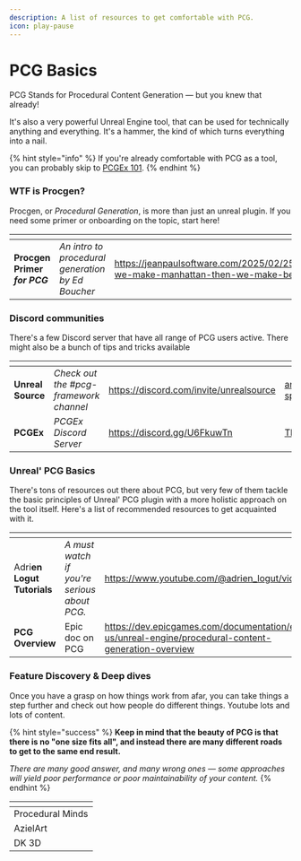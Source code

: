 ```yaml
---
description: A list of resources to get comfortable with PCG.
icon: play-pause
---
```


# PCG Basics

PCG Stands for Procedural Content Generation — but you knew that already!

It's also a very powerful Unreal Engine tool, that can be used for technically anything and everything. It's a hammer, the kind of which turns everything into a nail.&#x20;

{% hint style="info" %}
If you're already comfortable with PCG as a tool, you can probably skip to [PCGEx 101](../pcgex-101/).
{% endhint %}

### WTF is Procgen?

Procgen, or _Procedural Generation_, is more than just an unreal plugin. If you need some primer or onboarding on the topic, start here!

<table data-card-size="large" data-view="cards"><thead><tr><th></th><th></th><th data-type="content-ref"></th><th data-hidden data-card-cover data-type="files"></th></tr></thead><tbody><tr><td><strong>Procgen Primer </strong><em><strong>for PCG</strong></em></td><td><em>An intro to procedural generation by Ed Boucher</em></td><td><a href="https://jeanpaulsoftware.com/2025/02/25/first-we-make-manhattan-then-we-make-berlin/">https://jeanpaulsoftware.com/2025/02/25/first-we-make-manhattan-then-we-make-berlin/</a></td><td><a href="../../.gitbook/assets/london-feb-23.jpg">london-feb-23.jpg</a></td></tr></tbody></table>

### Discord communities

There's a few Discord server that have all range of PCG users active. There might also be a bunch of tips and tricks available

<table data-card-size="large" data-view="cards"><thead><tr><th></th><th></th><th data-type="content-ref"></th><th data-hidden data-card-cover data-type="files"></th></tr></thead><tbody><tr><td><strong>Unreal Source</strong></td><td><em>Check out the #pcg-framework channel</em></td><td><a href="https://discord.com/invite/unrealsource">https://discord.com/invite/unrealsource</a></td><td><a href="../../.gitbook/assets/announcement-splash-waves-1.png">announcement-splash-waves-1.png</a></td></tr><tr><td><strong>PCGEx</strong></td><td><em>PCGEx Discord Server</em></td><td><a href="https://discord.gg/U6FkuwTn">https://discord.gg/U6FkuwTn</a></td><td><a href="../../.gitbook/assets/Thumbnail_1080p.png">Thumbnail_1080p.png</a></td></tr></tbody></table>

### Unreal' PCG Basics

There's tons of resources out there about PCG, but very few of them tackle the basic principles of Unreal' PCG plugin with a more holistic approach on the tool itself. Here's a list of recommended resources to get acquainted with it.

<table data-card-size="large" data-view="cards"><thead><tr><th></th><th></th><th data-type="content-ref"></th><th data-hidden data-card-cover data-type="files"></th></tr></thead><tbody><tr><td>Adri<strong>en Logut Tutorials</strong></td><td><em>A must watch if you're serious about PCG.</em></td><td><a href="https://www.youtube.com/@adrien_logut/videos">https://www.youtube.com/@adrien_logut/videos</a></td><td><a href="../../.gitbook/assets/logut.png">logut.png</a></td></tr><tr><td><strong>PCG Overview</strong></td><td>Epic doc on PCG</td><td><a href="https://dev.epicgames.com/documentation/en-us/unreal-engine/procedural-content-generation-overview">https://dev.epicgames.com/documentation/en-us/unreal-engine/procedural-content-generation-overview</a></td><td><a href="../../.gitbook/assets/advanced-forest.png">advanced-forest.png</a></td></tr></tbody></table>

### Feature Discovery & Deep dives

Once you have a grasp on how things work from afar, you can take things a step further and check out how people do different things. Youtube lots and lots of content.

{% hint style="success" %}
**Keep in mind that the beauty of PCG is that there is no "one size fits all", and instead there are many different roads to get to the same end result.**

_There are many good answer, and many wrong ones — some approaches will yield poor performance or poor maintainability of your content._
{% endhint %}

<table data-view="cards"><thead><tr><th></th></tr></thead><tbody><tr><td>Procedural Minds</td></tr><tr><td>AzielArt</td></tr><tr><td>DK 3D</td></tr></tbody></table>
